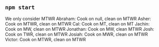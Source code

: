## `npm start`

We only consider MTWR
Abraham: Cook on null, clean on MTWR
Asher: Cook on MTWR, clean on MTWR
Cal: Cook on MT, clean on MT
Jachin: Cook on MW, clean on MTWR
Jonathan: Cook on MW, clean MTWR
Josh: Cook on TWR, clean on MTWR
Josiah: Cook on MWR, clean on MTWR
Victor: Cook on MTWR, clean on MTWR
